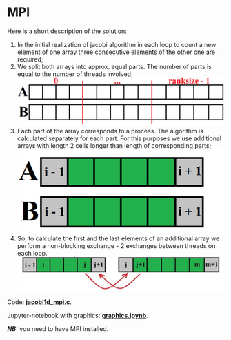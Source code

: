 # MPI

Here is a short description of the solution:

1. In the initial realization of jacobi algorithm in each loop to count a new element of one array three consecutive elements of the other one are required;
2. We split both arrays into approx. equal parts. The number of parts is equal to the number of threads involved;
![image1.png](image1.png)
3. Each part of the array corresponds to a process. The algorithm is calculated separately for each part. For this purposes we use additional arrays with length 2 cells longer than length of corresponding parts;
![image2.png](image2.png)
4. So, to calculate the first and the last elements of an additional array we perform a non-blocking exchange - 2 exchanges between threads on each loop.
![image3.png](image3.png)

Code: **[jacobi1d_mpi.c](jacobi1d_mpi.c)**.

Jupyter-notebook with graphics: **[graphics.ipynb](graphics.ipynb)**.

***NB:*** you need to have MPI installed.
